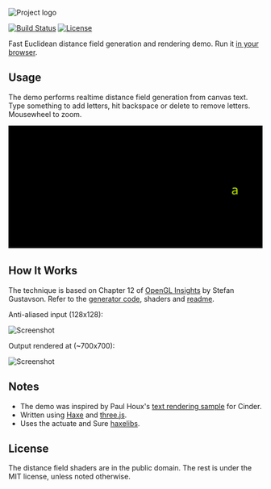![Project logo](screenshots/webgl_distance_fields_logo.png?raw=true "WebGL Distance Fields Logo")

[![Build Status](https://img.shields.io/travis/Tw1ddle/WebGL-Distance-Fields.svg?style=flat-square)](https://travis-ci.org/Tw1ddle/WebGL-Distance-Fields)
[![License](https://img.shields.io/:license-mit-blue.svg?style=flat-square)](https://github.com/Tw1ddle/WebGL-Distance-Fields/blob/master/LICENSE)

Fast Euclidean distance field generation and rendering demo. Run it [in your browser](http://tw1ddle.github.io/WebGL-Distance-Fields/).

## Usage

The demo performs realtime distance field generation from canvas text. Type something to add letters, hit backspace or delete to remove letters. Mousewheel to zoom.

![Screenshot](https://github.com/Tw1ddle/WebGL-Distance-Fields/blob/master/screenshots/realtime.gif?raw=true "WebGL Distance Fields Realtime Screenshot")

## How It Works

The technique is based on Chapter 12 of [OpenGL Insights](http://openglinsights.com/) by Stefan Gustavson. Refer to the [generator code](https://github.com/Tw1ddle/WebGL-Distance-Fields/blob/master/sdf/generator/SDFMaker.hx), shaders and [readme](https://github.com/Tw1ddle/WebGL-Distance-Fields/tree/master/sdf).

Anti-aliased input (128x128):

![Screenshot](https://github.com/Tw1ddle/WebGL-Distance-Fields/blob/master/screenshots/screenshot1.png?raw=true "WebGL Distance Fields Screenshot 1")

Output rendered at (~700x700):

![Screenshot](https://github.com/Tw1ddle/WebGL-Distance-Fields/blob/master/screenshots/screenshot2.png?raw=true "WebGL Distance Fields Screenshot 2")

## Notes
* The demo was inspired by Paul Houx's [text rendering sample](https://github.com/paulhoux/Cinder-Samples) for Cinder.
* Written using [Haxe](http://haxe.org/) and [three.js](http://threejs.org/).
* Uses the actuate and Sure [haxelibs](http://lib.haxe.org/).

## License
The distance field shaders are in the public domain. The rest is under the MIT license, unless noted otherwise.
